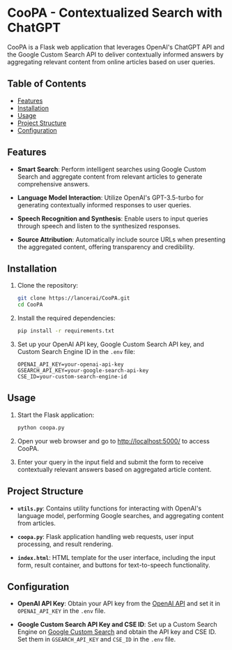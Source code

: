 # CooPA - Contextualized Search with ChatGPT

CooPA is a Flask web application that leverages OpenAI's ChatGPT API and the Google Custom Search API to deliver contextually informed answers by aggregating relevant content from online articles based on user queries.

## Table of Contents

- [Features](#features)
- [Installation](#installation)
- [Usage](#usage)
- [Project Structure](#project-structure)
- [Configuration](#configuration)

## Features

- **Smart Search**: Perform intelligent searches using Google Custom Search and aggregate content from relevant articles to generate comprehensive answers.

- **Language Model Interaction**: Utilize OpenAI's GPT-3.5-turbo for generating contextually informed responses to user queries.

- **Speech Recognition and Synthesis**: Enable users to input queries through speech and listen to the synthesized responses.

- **Source Attribution**: Automatically include source URLs when presenting the aggregated content, offering transparency and credibility.

## Installation

1. Clone the repository:

    ```bash
    git clone https://lancerai/CooPA.git
    cd CooPA
    ```

2. Install the required dependencies:

    ```bash
    pip install -r requirements.txt
    ```

3. Set up your OpenAI API key, Google Custom Search API key, and Custom Search Engine ID in the `.env` file:

    ```env
    OPENAI_API_KEY=your-openai-api-key
    GSEARCH_API_KEY=your-google-search-api-key
    CSE_ID=your-custom-search-engine-id
    ```

## Usage

1. Start the Flask application:

    ```bash
    python coopa.py
    ```

2. Open your web browser and go to [http://localhost:5000/](http://localhost:5000/) to access CooPA.

3. Enter your query in the input field and submit the form to receive contextually relevant answers based on aggregated article content.

## Project Structure

- **`utils.py`**: Contains utility functions for interacting with OpenAI's language model, performing Google searches, and aggregating content from articles.

- **`coopa.py`**: Flask application handling web requests, user input processing, and result rendering.

- **`index.html`**: HTML template for the user interface, including the input form, result container, and buttons for text-to-speech functionality.

## Configuration

- **OpenAI API Key**: Obtain your API key from the [OpenAI API](https://beta.openai.com/signup/) and set it in `OPENAI_API_KEY` in the `.env` file.

- **Google Custom Search API Key and CSE ID**: Set up a Custom Search Engine on [Google Custom Search](https://programmablesearchengine.google.com/about/) and obtain the API key and CSE ID. Set them in `GSEARCH_API_KEY` and `CSE_ID` in the `.env` file.
